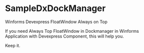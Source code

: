 # SampleDxDockManager
Winforms Devexpress FloatWindow Always on Top 


If you need Always Top FloatWindow in Dockmanager in Winforms Application with Devexpress Component, this will help you.

Keep it.
